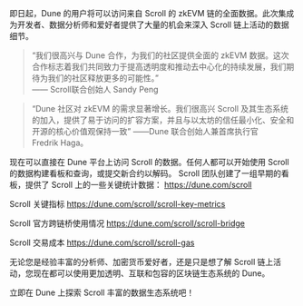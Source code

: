 
即日起，Dune 的用户将可以访问来自 Scroll 的 zkEVM 链的全面数据。此次集成为开发者、数据分析师和爱好者提供了大量的机会来深入 Scroll 链上活动的数据细节。

> “我们很高兴与 Dune 合作，为我们的社区提供全面的 zkEVM 数据。这次合作标志着我们共同致力于提高透明度和推动去中心化的持续发展，我们期待为我们的社区释放更多的可能性。”  
> 				          —— Scroll联合创始人 Sandy Peng


> “Dune 社区对 zkEVM 的需求显著增长。我们很高兴 Scroll 及其生态系统的加入，提供了易于访问的扩容方案，并且与以太坊的信任最小化、安全和开源的核心价值观保持一致”
> 			——Dune 联合创始人兼首席执行官 Fredrik Haga。

现在可以直接在 Dune 平台上访问 Scroll 的数据。任何人都可以开始使用 Scroll 的数据构建看板和查询，或提交新合约以解码。 Scroll 团队创建了一组早期的看板，提供了 Scroll 上的一些关键统计数据：
https://dune.com/scroll


Scroll 关键指标
https://dune.com/scroll/scroll-key-metrics

Scroll 官方跨链桥使用情况
https://dune.com/scroll/scroll-bridge

Scroll 交易成本
https://dune.com/scroll/scroll-gas


无论您是经验丰富的分析师、加密货币爱好者，还是只是想了解 Scroll 链上活动，您现在都可以使用更加透明、互联和包容的区块链生态系统的 Dune。

立即在 Dune 上探索 Scroll 丰富的数据生态系统吧！
